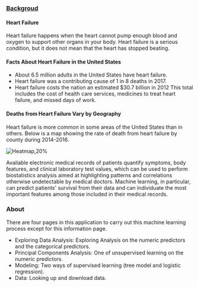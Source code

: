 ### [Backgroud](https://www.cdc.gov/heartdisease/heart_failure.htm)

#### Heart Failure
Heart failure happens when the heart cannot pump enough blood and oxygen to support other organs in your body. Heart failure is a serious condition, but it does not mean that the heart has stopped beating.

#### Facts About Heart Failure in the United States
- About 6.5 million adults in the United States have heart failure.
- Heart failure was a contributing cause of 1 in 8 deaths in 2017.
- Heart failure costs the nation an estimated $30.7 billion in 2012 This total includes the cost of health care services, medicines to treat heart failure, and missed days of work.

#### Deaths from Heart Failure Vary by Geography
Heart failure is more common in some areas of the United States than in others. Below is a map showing the rate of death from heart failure by county during 2014-2016.

![Heatmap,20%](https://www.cdc.gov/dhdsp/data_statistics/fact_sheets/images/fs_heart_failure.jpg)

Available electronic medical records of patients quantify symptoms, body features, and clinical laboratory test values, which can be used to perform biostatistics analysis aimed at highlighting patterns and correlations otherwise undetectable by medical doctors. Machine learning, in particular, can predict patients' survival from their data and can individuate the most important features among those included in their medical records.

### About

There are four pages in this application to carry out this machine learning process except for this information page. 

- Exploring Data Analysis: Exploring Analysis on the numeric predictors and the categorical predictors.
- Principal Components Analysis: One of unsupervised learning on the numeric predictors.
- Modeling: Two ways of supervised learning (tree model and logistic regression).
- Data: Looking up and download data.